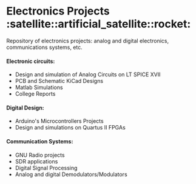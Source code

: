 <h1> Electronics Projects :satellite::artificial_satellite::rocket: </h1>

<p>  Repository of electronics projects: analog and digital electronics, communications systems, etc.</p> 

<h4> Electronic circuits:</h4>

<ul>
    <li> Design and simulation of Analog Circuits on LT SPICE XVII </li>
    <li> PCB and Schematic KiCad Designs </li>
     <li> Matlab Simulations </li>
    <li>  College Reports </li>
</ul>  

<h4>Digital Design:</h4>

<ul>
    <li> Arduino's Microcontrollers Projects </li>
     <li> Design and simulations on Quartus II FPGAs </li>
</ul>  

<h4>Communication Systems:</h4>

<ul>
    <li> GNU Radio projects </li>
     <li> SDR applications </li>
     <li> Digital Signal Processing </li>
     <li> Analog and digital Demodulators/Modulators </li>
</ul>  

